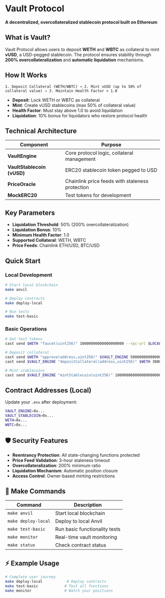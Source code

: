 # Vault Protocol

**A decentralized, overcollateralized stablecoin protocol built on Ethereum**

## What is Vault?

Vault Protocol allows users to deposit **WETH** and **WBTC** as collateral to mint **vUSD**, a USD-pegged stablecoin. The protocol ensures stability through **200% overcollateralization** and **automatic liquidation** mechanisms.

## How It Works

```
1. Deposit Collateral (WETH/WBTC) → 2. Mint vUSD (up to 50% of collateral value) → 3. Maintain Health Factor > 1.0
```

- **Deposit**: Lock WETH or WBTC as collateral
- **Mint**: Create vUSD stablecoins (max 50% of collateral value)
- **Health Factor**: Must stay above 1.0 to avoid liquidation
- **Liquidation**: 10% bonus for liquidators who restore protocol health

## Technical Architecture

| Component | Purpose |
|-----------|---------|
| **VaultEngine** | Core protocol logic, collateral management |
| **VaultStablecoin (vUSD)** | ERC20 stablecoin token pegged to USD |
| **PriceOracle** | Chainlink price feeds with staleness protection |
| **MockERC20** | Test tokens for development |

## Key Parameters

- **Liquidation Threshold**: 50% (200% overcollateralization)
- **Liquidation Bonus**: 10%
- **Minimum Health Factor**: 1.0
- **Supported Collateral**: WETH, WBTC
- **Price Feeds**: Chainlink ETH/USD, BTC/USD

## Quick Start

### **Local Development**
```bash
# Start local blockchain
make anvil

# Deploy contracts
make deploy-local

# Run tests
make test-basic
```

### **Basic Operations**
```bash
# Get test tokens
cast send $WETH "faucet(uint256)" 10000000000000000000 --rpc-url $LOCAL_RPC_URL --private-key $ANVIL_PRIVATE_KEY

# Deposit collateral
cast send $WETH "approve(address,uint256)" $VAULT_ENGINE 5000000000000000000 --rpc-url $LOCAL_RPC_URL --private-key $ANVIL_PRIVATE_KEY
cast send $VAULT_ENGINE "depositCollateral(address,uint256)" $WETH 3000000000000000000 --rpc-url $LOCAL_RPC_URL --private-key $ANVIL_PRIVATE_KEY

# Mint stablecoins
cast send $VAULT_ENGINE "mintStablecoin(uint256)" 1000000000000000000000 --rpc-url $LOCAL_RPC_URL --private-key $ANVIL_PRIVATE_KEY
```

## Contract Addresses (Local)

Update your `.env` after deployment:
```bash
VAULT_ENGINE=0x...
VAULT_STABLECOIN=0x...
WETH=0x...
WBTC=0x...
```

## 🛡️ Security Features

- **Reentrancy Protection**: All state-changing functions protected
- **Price Feed Validation**: 3-hour staleness timeout
- **Overcollateralization**: 200% minimum ratio
- **Liquidation Mechanism**: Automatic position closure
- **Access Control**: Owner-based minting restrictions

## 🎯 Make Commands

| Command | Description |
|---------|-------------|
| `make anvil` | Start local blockchain |
| `make deploy-local` | Deploy to local Anvil |
| `make test-basic` | Run basic functionality tests |
| `make monitor` | Real-time vault monitoring |
| `make status` | Check contract status |


## ⚡ Example Usage

```bash
# Complete user journey
make deploy-local           # Deploy contracts
make test-basic            # Test all functions
make monitor               # Watch your positions
```